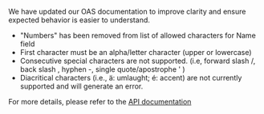 We have updated our OAS documentation to improve clarity and ensure expected behavior is easier to understand. 

- "Numbers" has been removed from list of allowed characters for Name field
- First character must be an alpha/letter character (upper or lowercase)
- Consecutive special characters are not supported. (i.e, forward slash /,   back slash \,    hyphen -,   single quote/apostrophe  ' )
- Diacritical characters (i.e.,  ä: umlaught; é: accent) are not currently supported and will generate an error. 
	
For more details, please refer to the [API documentation](https://developer.va.gov/explore/api/veteran-confirmation/docs?version=current)
